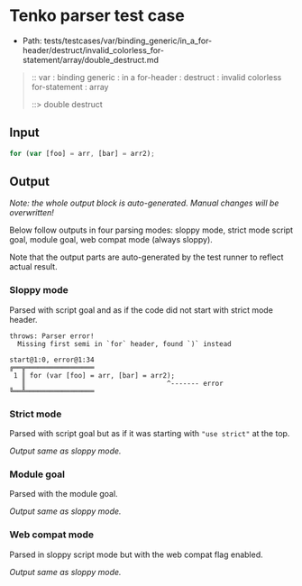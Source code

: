 # Tenko parser test case

- Path: tests/testcases/var/binding_generic/in_a_for-header/destruct/invalid_colorless_for-statement/array/double_destruct.md

> :: var : binding generic : in a for-header : destruct : invalid colorless for-statement : array
>
> ::> double destruct

## Input

`````js
for (var [foo] = arr, [bar] = arr2);
`````

## Output

_Note: the whole output block is auto-generated. Manual changes will be overwritten!_

Below follow outputs in four parsing modes: sloppy mode, strict mode script goal, module goal, web compat mode (always sloppy).

Note that the output parts are auto-generated by the test runner to reflect actual result.

### Sloppy mode

Parsed with script goal and as if the code did not start with strict mode header.

`````
throws: Parser error!
  Missing first semi in `for` header, found `)` instead

start@1:0, error@1:34
╔══╦═════════════════
 1 ║ for (var [foo] = arr, [bar] = arr2);
   ║                                   ^------- error
╚══╩═════════════════

`````

### Strict mode

Parsed with script goal but as if it was starting with `"use strict"` at the top.

_Output same as sloppy mode._

### Module goal

Parsed with the module goal.

_Output same as sloppy mode._

### Web compat mode

Parsed in sloppy script mode but with the web compat flag enabled.

_Output same as sloppy mode._
